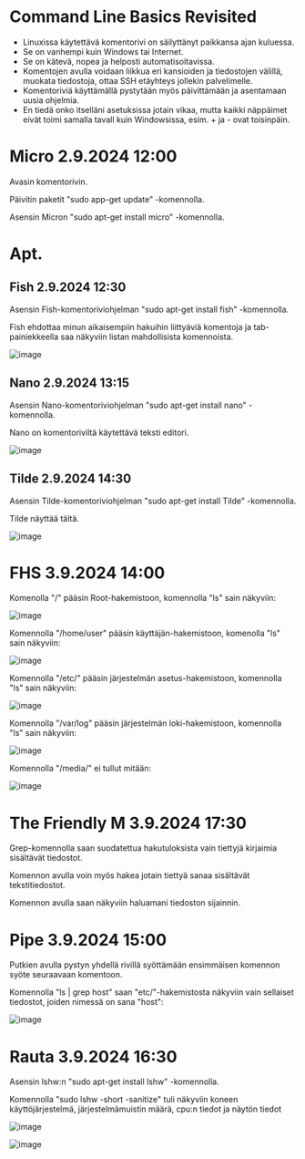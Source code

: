 # Command Line Basics Revisited
- Linuxissa käytettävä komentorivi on säilyttänyt paikkansa ajan kuluessa.
- Se on vanhempi kuin Windows tai Internet.
- Se on kätevä, nopea ja helposti automatisoitavissa.
- Komentojen avulla voidaan liikkua eri kansioiden ja tiedostojen välillä, muokata tiedostoja, ottaa SSH etäyhteys jollekin palvelimelle.
- Komentoriviä käyttämällä pystytään myös päivittämään ja asentamaan uusia ohjelmia.
- En tiedä onko itselläni asetuksissa jotain vikaa, mutta kaikki näppäimet eivät toimi samalla tavall kuin Windowsissa, esim. + ja - ovat toisinpäin.
  
# Micro 2.9.2024 12:00
Avasin komentorivin.

Päivitin paketit "sudo app-get update" -komennolla.

Asensin Micron "sudo apt-get install micro" -komennolla.

# Apt.

## Fish 2.9.2024 12:30
Asensin Fish-komentoriviohjelman "sudo apt-get install fish" -komennolla.

Fish ehdottaa minun aikaisempiin hakuihin liittyäviä komentoja ja tab-painiekkeella saa näkyviin listan mahdollisista komennoista.

![image](https://github.com/user-attachments/assets/69897366-0e9f-4201-ad96-53dd46f15916)

## Nano 2.9.2024 13:15
Asensin Nano-komentoriviohjelman "sudo apt-get install nano" -komennolla.

Nano on komentoriviltä käytettävä teksti editori.

![image](https://github.com/user-attachments/assets/b0817b4a-9e65-4b5e-b984-ec381927d260)

## Tilde 2.9.2024 14:30
Asensin Tilde-komentoriviohjelman "sudo apt-get install Tilde" -komennolla.

Tilde näyttää tältä.

![image](https://github.com/user-attachments/assets/c9a6ad6e-34f3-497b-8415-13e7277d88c5)
 
# FHS 3.9.2024 14:00
Komenolla "/" pääsin Root-hakemistoon, komennolla "ls" sain näkyviin:

![image](https://github.com/user-attachments/assets/c3ae0d04-78e6-485b-8b07-0e009ca537b0)

Komennolla "/home/user" pääsin käyttäjän-hakemistoon, komenolla "ls" sain näkyviin:

![image](https://github.com/user-attachments/assets/708ddc9b-b9a6-4ec4-8f45-801e427f192a)

Komennolla "/etc/"  pääsin järjestelmän asetus-hakemistoon, komennolla "ls" sain näkyviin:

![image](https://github.com/user-attachments/assets/81818b6e-32c9-4c2e-aa0b-91effcb42d1a)

Komennolla "/var/log" pääsin järjestelmän loki-hakemistoon, komennolla "ls" sain näkyviin:

![image](https://github.com/user-attachments/assets/066c98a0-d8b3-41fd-972f-e9ac35f3a926)

Komennolla "/media/" ei tullut mitään:

![image](https://github.com/user-attachments/assets/105c0154-d83a-4843-b781-72a53af63bae)

# The Friendly M 3.9.2024 17:30
Grep-komennolla saan suodatettua hakutuloksista vain tiettyjä kirjaimia sisältävät tiedostot.

Komennon avulla voin myös hakea jotain tiettyä sanaa sisältävät tekstitiedostot.

Komennon avulla saan näkyviin haluamani tiedoston sijainnin.

# Pipe 3.9.2024 15:00
Putkien avulla pystyn yhdellä rivillä syöttämään ensimmäisen komennon syöte seuraavaan komentoon.

Komennolla "ls | grep host" saan "etc/"-hakemistosta näkyviin vain sellaiset tiedostot, joiden nimessä on sana "host":

![image](https://github.com/user-attachments/assets/a18a99dd-5f11-4e3c-97a9-52ebbbafabef)

# Rauta 3.9.2024 16:30
Asensin lshw:n "sudo apt-get install lshw" -komennolla.

Komennolla "sudo lshw -short -sanitize" tuli näkyviin koneen käyttöjärjestelmä, järjestelmämuistin määrä, cpu:n tiedot ja näytön tiedot

![image](https://github.com/user-attachments/assets/d14c2ff4-6de8-4477-9211-473ec417f642)

![image](https://github.com/user-attachments/assets/a84bb818-36e2-404d-9c53-a1893b947a86)

